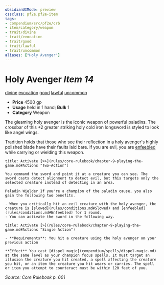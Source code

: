 ```yaml
---
obsidianUIMode: preview
cssclass: pf2e,pf2e-item
tags:
- compendium/src/pf2e/crb
- item/category/weapon
- trait/divine
- trait/evocation
- trait/good
- trait/lawful
- trait/uncommon
aliases: ["Holy Avenger"]
---
```

# Holy Avenger *Item 14*  
[divine](rules/traits/divine.md)  [evocation](rules/traits/evocation.md)  [good](rules/traits/good.md)  [lawful](rules/traits/lawful.md)  [uncommon](rules/traits/uncommon.md)  

- **Price** 4500 gp
- **Usage** held in 1 hand; **Bulk** 1
- **Category** Weapon

The gleaming holy avenger is the iconic weapon of powerful paladins. The crossbar of this +2 greater striking holy cold iron longsword is styled to look like angel wings.

Tradition holds that those who see their reflection in a holy avenger's highly polished blade have their faults laid bare. If you are evil, you are [enfeebled](rules/conditions.md#Enfeebled) while carrying or wielding this weapon.

```ad-embed-ability
title: Activate [>>](rules/core-rulebook/chapter-9-playing-the-game.md#Actions "Two-Action")

You command the sword and point it at a creature you can see. The sword casts detect alignment to detect evil, but this targets only the selected creature instead of detecting in an area.

Paladin Wielder If you're a champion of the paladin cause, you also gain the following two benefits.

- When you critically hit an evil creature with the holy avenger, the creature is [slowed](rules/conditions.md#Slowed) and [enfeebled](rules/conditions.md#Enfeebled) for 1 round.
- You can activate the sword in the following way.
```

```ad-embed-ability
title: Activate [>](rules/core-rulebook/chapter-9-playing-the-game.md#Actions "Single Action")

- **Requirements**: You hit a creature using the holy avenger on your previous action

**Effect** You cast [dispel magic](compendium/spells/dispel-magic.md) at the same level as your champion focus spells. It must target an illusion the creature you hit created, a spell affecting the creature you hit, or an item the creature you hit wears or carries. The spell or item you attempt to counteract must be within 120 feet of you.
```

*Source: Core Rulebook p. 601*